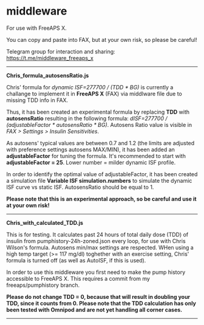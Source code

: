 # middleware
For use with FreeAPS X.

You can copy and paste into FAX, but at your own risk, so please be careful!

Telegram group for interaction and sharing:
https://t.me/middleware_freeaps_x


---------------------------------------
<B> Chris_formula_autosensRatio.js </B>

Chris' formula for <I>dynamic ISF=277700 / (TDD * BG)</I> is currently a challange to implement it in <B>FreeAPS X</B> (FAX) via middlware file due to missing TDD info in FAX.

Thus, it has been created an experimental formula by replacing <B>TDD</B> with <B>autosensRatio</B> resulting in the following formula: <I>dISF=277700 / (adjustableFactor * autosensRatio * BG)</I>. Autosens Ratio value is visible in <I>FAX > Settings > Insulin Sensitivities</I>. 

As autosens' typical values are between 0.7 and 1.2 (the limits are adjusted with preference settings autosens MAX/MIN), it has been added an <B>adjustableFactor</B> for tuning the formula. It's recommended to start with <B>adjustableFactor = 25</B>. Lower number = milder dynamic ISF profile.

In order to identify the optimal value of adjustableFactor, it has been created a simulation file <B>Variable ISF simulation.numbers</B> to simulate the dynamic ISF curve vs static ISF. AutosensRatio should be equal to 1. 

<B>Please note that this is an experimental approach, so be careful and use it at your own risk!</B>

---------------------------------------
<B> Chris_with_calculated_TDD.js </B>

This is for testing. It calculates past 24 hours of total daily dose (TDD) of insulin from pumphistory-24h-zoned.json every loop, for use with Chris Wilson's formula. Autosens min/max settings are respected. WHen using a high temp target (>= 117 mg/dl) toghether with an exercise setting, Chris' formula is turned off (as well as AutoISF, if this is used).

In order to use this middleware you first need to make the pump history accessible to FreeAPS X. This requires a commit from my freeaps/pumphistory branch. 

<B>Please do not change TDD = 0, because that will result in doubling your TDD, since it counts from 0. Please note that the TDD calculation has only been tested with Omnipod and are not yet handling all corner cases. </B>

---------------------------------------

